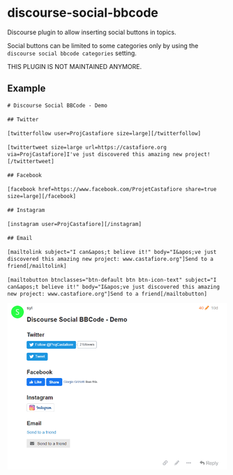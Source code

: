 # discourse-social-bbcode

Discourse plugin to allow inserting social buttons in topics.

Social buttons can be limited to some categories only by using the `discourse social bbcode categories` setting.

THIS PLUGIN IS NOT MAINTAINED ANYMORE.

## Example

```
# Discourse Social BBCode - Demo

## Twitter

[twitterfollow user=ProjCastafiore size=large][/twitterfollow]

[twittertweet size=large url=https://castafiore.org via=ProjCastafiore]I've just discovered this amazing new project![/twittertweet]

## Facebook

[facebook href=https://www.facebook.com/ProjetCastafiore share=true size=large][/facebook]

## Instagram

[instagram user=ProjCastafiore][/instagram]

## Email

[mailtolink subject="I can&apos;t believe it!" body="I&apos;ve just discovered this amazing new project: www.castafiore.org"]Send to a friend[/mailtolink]

[mailtobutton btnclasses="btn-default btn btn-icon-text" subject="I can&apos;t believe it!" body="I&apos;ve just discovered this amazing new project: www.castafiore.org"]Send to a friend[/mailtobutton]
```

![](screenshot2.png)
